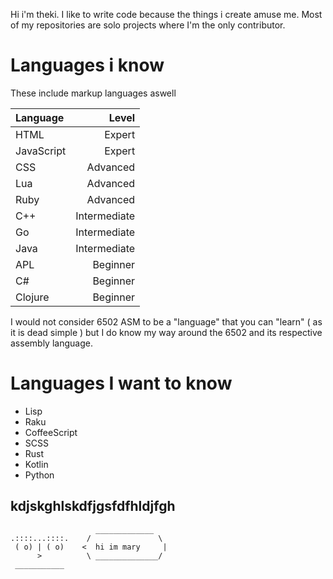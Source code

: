 Hi i'm theki. I like to write code because the things i create amuse me. Most of my repositories are solo projects where I'm the only contributor.

# Languages i know
These include markup languages aswell

| Language | Level |
| :------- | ----: |
| HTML | Expert |
| JavaScript | Expert |
| CSS | Advanced |
| Lua | Advanced |
| Ruby | Advanced |
| C++ | Intermediate |
| Go | Intermediate |
| Java | Intermediate |
| APL | Beginner |
| C# | Beginner |
| Clojure | Beginner |

I would not consider 6502 ASM to be a "language" that you can "learn" ( as it is dead simple ) but I do know my way around the 6502 and its respective assembly language.

# Languages I want to know

- Lisp
- Raku
- CoffeeScript
- SCSS
- Rust
- Kotlin
- Python

## kdjskghlskdfjgsfdfhldjfgh

```
                   _____________
.::::...::::.    /               \
 ( o) | ( o)    <  hi im mary     |
      >          \ ______________/
 ___________
```

